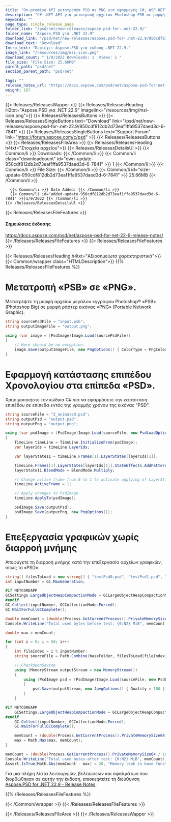 ```yaml
---
title: "On-premise API μετατροπέα PSB σε PNG για εφαρμογές C#, ASP.NET"
description: "C# .NET API για μετατροπή αρχείων Photoshop PSB σε μορφή ράστερ εικόνας PNG, εφαρμογή κατάστασης επιπέδου χρονοδιαγράμματος σε επίπεδα PSD, αποφυγή διαρροής μνήμης σε αρχεία γραφικών επεξεργασίας."
keywords: ""
page_type: single_release_page
folder_link: "/psd/net/new-releases/aspose.psd-for-.net-22.9/"
folder_name: "Aspose.PSD για .NET 22.9"
download_link: "/psd/net/new-releases/aspose.psd-for-.net-22.9/950cdf812db2d73eaf1ffa9537daed3d-6-7841"
download_text: "Download"
Intro_text: "Περιέχει Aspose.PSD για έκδοση .NET 22.9."
image_link: "/resources/img/msi-icon.png"
download_count: " 1/9/2022 Downloads: 1  Views: 1 "
file_size: "File Size: 25.66MB"
parent_path: "psd/net"
section_parent_path: "psd/net"

tags: ""
release_notes_url: "https://docs.aspose.com/psd/net/aspose-psd-for-net-22-9-release-notes/"
weight: 167
---
```


{{< Releases/ReleasesWapper >}}
{{< Releases/ReleasesHeading H2txt="Aspose.PSD για .NET 22.9" imagelink="/resources/img/msi-icon.png">}}
{{< Releases/ReleasesButtons >}}
{{< Releases/ReleasesSingleButtons text="Download" link="/psd/net/new-releases/aspose.psd-for-.net-22.9/950cdf812db2d73eaf1ffa9537daed3d-6-7841" >}}
{{< Releases/ReleasesSingleButtons text="Support Forum" link="https://forum.aspose.com/c/psd" >}}
{{< Releases/ReleasesButtons >}}
{{< Releases/ReleasesFileArea >}}
{{< Releases/ReleasesHeading h4txt="Στοιχεία αρχείου">}}
{{< Releases/ReleasesDetailsUl >}}
{{< Common/li >}} Downloads: {{< /Common/li >}}
{{< Common/li class="downloadcount" id="dwn-update-950cdf812db2d73eaf1ffa9537daed3d-6-7841" >}} 1 {{< /Common/li >}}
{{< Common/li >}} File Size: {{< /Common/li >}}
{{< Common/li id="size-update-950cdf812db2d73eaf1ffa9537daed3d-6-7841" >}} 25.66MB {{< /Common/li >}}

      {{< Common/li >}} Date Added: {{< /Common/li >}}
      {{< Common/li id="added-update-950cdf812db2d73eaf1ffa9537daed3d-6-7841" >}}1/9/2022 {{< /Common/li >}}
    {{< /Releases/ReleasesDetailsUl >}}

{{< Releases/ReleasesFileFeatures >}}
<h4>Σημειώσεις έκδοσης</h4><div> <a href='https://docs.aspose.com/psd/net/aspose-psd-for-net-22-9-release-notes/'>https://docs.aspose.com/psd/net/aspose-psd-for-net-22-9-release-notes/</a></div>
{{< /Releases/ReleasesFileFeatures >}}
{{< Releases/ReleasesFileFeatures >}}

{{< Releases/ReleasesHeading h4txt="Αξιοσημείωτα χαρακτηριστικά">}}
{{< Common/wrapper class="HTMLDescription">}}
{{% Releases/ReleasesFileFeatures %}}

# Μετατροπή «PSB» σε «PNG».

Μετατρέψτε τη μορφή αρχείου μεγάλου εγγράφου Photoshop® «PSB» (Photoshop Big) σε μορφή ράστερ εικόνας «PNG» (Portable Network Graphic).

```csharp
string sourcePsdFile = "input.psb";
string outputImageFile = "output.png";

using (var image = (PsdImage)Image.Load(sourcePsdFile))
{
    // Here should be no exception.
    image.Save(outputImageFile, new PngOptions() { ColorType = PngColorType.GrayscaleWithAlpha });
}
```

# Εφαρμογή κατάστασης επιπέδου Χρονολογίου στα επίπεδα «PSD».

Χρησιμοποιήστε τον κώδικα C# για να εφαρμόσετε την κατάσταση επιπέδου σε επίπεδα εντός της γραμμής χρόνου της εικόνας "PSD".

```csharp
string sourceFile = "3_animated.psd";
string outputPsd = "output.psd";
string outputPng = "output.png";

using (var psdImage = (PsdImage)Image.Load(sourceFile, new PsdLoadOptions() { LoadEffectsResource = true }))
{
    TimeLine timeLine = TimeLine.InitializeFrom(psdImage);
    var layerIds = timeLine.LayerIds;

    var layerState11 = timeLine.Frames[1].LayerStates[layerIds[1]];

    timeLine.Frames[1].LayerStates[layerIds[1]].StateEffects.AddPatternOverlay();
    layerState11.BlendMode = BlendMode.Multiply;

    // Change active frame from 0 to 1 to activate applying of LayerState to Layer
    timeLine.ActiveFrame = 1;

    // Apply changes to PsdImage
    timeLine.ApplyTo(psdImage);

    psdImage.Save(outputPsd);
    psdImage.Save(outputPng, new PngOptions());
}
```

# Επεξεργασία γραφικών χωρίς διαρροή μνήμης

Αποφύγετε τη διαρροή μνήμης κατά την επεξεργασία αρχείων γραφικών, όπως το «PSD».

```csharp
string[] filesToLoad = new string[] { "testPsd0.psd", "testPsd1.psd", "testPsd2.psd" };
int inputNumber = GC.MaxGeneration;

#if NETCOREAPP
GCSettings.LargeObjectHeapCompactionMode = GCLargeObjectHeapCompactionMode.CompactOnce;
#endif
GC.Collect(inputNumber, GCCollectionMode.Forced);
GC.WaitForFullGCComplete();

double memCount = (double)Process.GetCurrentProcess().PrivateMemorySize64 / 1024 / 1024;
Console.WriteLine("Total used bytes before test: {0:N2} MiB", memCount);

double max = memCount;

for (int i = 0; i < 50; i++)
{
    int fileIndex = i % inputNumber;
    string sourceFile = Path.Combine(baseFolder, filesToLoad[fileIndex]);

    // CheckOpenSaving
    using (MemoryStream outputStream = new MemoryStream())
    {
        using (PsdImage psd = (PsdImage)Image.Load(sourceFile, new PsdLoadOptions { LoadEffectsResource = true }))
        {
            psd.Save(outputStream, new JpegOptions() { Quality = 100 });
        }
    }

#if NETCOREAPP
    GCSettings.LargeObjectHeapCompactionMode = GCLargeObjectHeapCompactionMode.CompactOnce;
#endif
    GC.Collect(inputNumber, GCCollectionMode.Forced);
    GC.WaitForFullGCComplete();

    memCount = (double)Process.GetCurrentProcess().PrivateMemorySize64 / 1024 / 1024;
    max = Math.Max(max, memCount);
}

memCount = (double)Process.GetCurrentProcess().PrivateMemorySize64 / 1024 / 1024;
Console.WriteLine("Total used bytes after test: {0:N2} MiB", memCount);
Assert.IsTrue(Math.Abs(memCount - max) < 20, "Memory leak in base functionality found!");
```

Για μια πλήρη λίστα λειτουργιών, βελτιώσεων και σφαλμάτων που διορθώθηκαν σε αυτήν την έκδοση, επισκεφτείτε τη διεύθυνση [Aspose.PSD for .NET 22.9 - Release Notes](https://docs.aspose.com/psd/net/aspose-psd-for-net-22-9-release-notes/).

{{% /Releases/ReleasesFileFeatures %}}

{{< /Common/wrapper >}}
{{< /Releases/ReleasesFileFeatures >}}

{{< /Releases/ReleasesFileArea >}}
{{< /Releases/ReleasesWapper >}}

